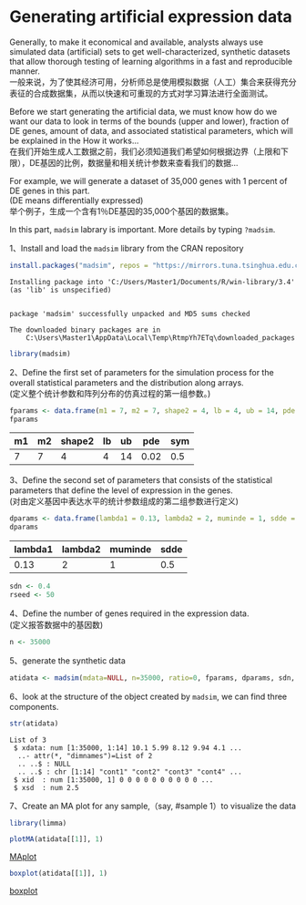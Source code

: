
# Generating artificial expression data
Generally, to make it economical and available, analysts always use simulated data (artificial) sets to get well-characterized, synthetic datasets that allow thorough testing of learning algorithms in a fast and reproducible manner.<br>
一般来说，为了使其经济可用，分析师总是使用模拟数据（人工）集合来获得充分表征的合成数据集，从而以快速和可重现的方式对学习算法进行全面测试。<br>

Before we start generating the artificial data, we must know how do we want our data to look in terms of the bounds (upper and lower), fraction of DE genes, amount of data, and associated statistical parameters, which will be explained in the How it works...<br>
在我们开始生成人工数据之前，我们必须知道我们希望如何根据边界（上限和下限），DE基因的比例，数据量和相关统计参数来查看我们的数据...<br>

For example, we will generate a dataset of 35,000 genes with 1 percent of DE genes in this part.<br>
(DE means differentially expressed)<br>
举个例子，生成一个含有1％DE基因的35,000个基因的数据集。

In this part, `madsim` labrary is important. More details by typing `?madsim`.

1、Install and load the `madsim` library from the CRAN repository


```R
install.packages("madsim", repos = "https://mirrors.tuna.tsinghua.edu.cn/CRAN/")
```

    Installing package into 'C:/Users/Master1/Documents/R/win-library/3.4'
    (as 'lib' is unspecified)
    

    package 'madsim' successfully unpacked and MD5 sums checked
    
    The downloaded binary packages are in
    	C:\Users\Master1\AppData\Local\Temp\RtmpYh7ETq\downloaded_packages
    


```R
library(madsim)
```

2、Define the first set of parameters for the simulation process for the overall statistical parameters and the distribution along arrays.<br>
(定义整个统计参数和阵列分布的仿真过程的第一组参数。)


```R
fparams <- data.frame(m1 = 7, m2 = 7, shape2 = 4, lb = 4, ub = 14, pde = 0.02, sym = 0.5)
fparams
```


<table>
<thead><tr><th scope=col>m1</th><th scope=col>m2</th><th scope=col>shape2</th><th scope=col>lb</th><th scope=col>ub</th><th scope=col>pde</th><th scope=col>sym</th></tr></thead>
<tbody>
	<tr><td>7   </td><td>7   </td><td>4   </td><td>4   </td><td>14  </td><td>0.02</td><td>0.5 </td></tr>
</tbody>
</table>



3、Define the second set of parameters that consists of the statistical parameters that define the level of expression in the genes.<br>
(对由定义基因中表达水平的统计参数组成的第二组参数进行定义)


```R
dparams <- data.frame(lambda1 = 0.13, lambda2 = 2, muminde = 1, sdde = 0.5)
dparams
```


<table>
<thead><tr><th scope=col>lambda1</th><th scope=col>lambda2</th><th scope=col>muminde</th><th scope=col>sdde</th></tr></thead>
<tbody>
	<tr><td>0.13</td><td>2   </td><td>1   </td><td>0.5 </td></tr>
</tbody>
</table>




```R
sdn <- 0.4
rseed <- 50
```

4、Define the number of genes required in the expression data.<br>
(定义报答数据中的基因数)


```R
n <- 35000
```

5、generate the synthetic data


```R
atidata <- madsim(mdata=NULL, n=35000, ratio=0, fparams, dparams, sdn, rseed)
```

6、look at the structure of the object created by `madsim`, we can find three components.


```R
str(atidata)
```

    List of 3
     $ xdata: num [1:35000, 1:14] 10.1 5.99 8.12 9.94 4.1 ...
      ..- attr(*, "dimnames")=List of 2
      .. ..$ : NULL
      .. ..$ : chr [1:14] "cont1" "cont2" "cont3" "cont4" ...
     $ xid  : num [1:35000, 1] 0 0 0 0 0 0 0 0 0 0 ...
     $ xsd  : num 2.5
    

7、Create an MA plot for any sample,（say, #sample 1）to visualize the data


```R
library(limma)
```


```R
plotMA(atidata[[1]], 1)
```


[MAplot](https://github.com/Chengshu21/Chapter-5-Analyzing-Microarray-Data-with-R/blob/master/md/pic/MAplot-Generating%20artificial%20expression%20data.png)



```R
boxplot(atidata[[1]], 1)
```


[boxplot](https://github.com/Chengshu21/Chapter-5-Analyzing-Microarray-Data-with-R/blob/master/md/pic/boxplot-Generating%20artificial%20expression%20data.png)

